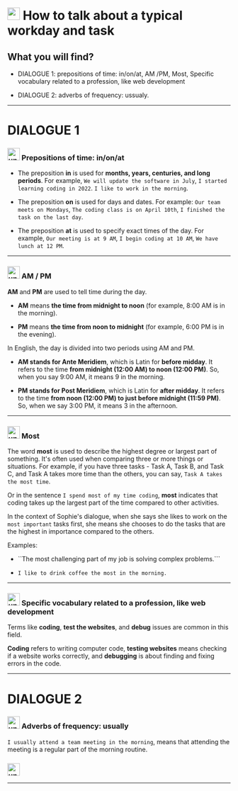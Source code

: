 #  <img width="28" height="28" src="https://img.icons8.com/emoji/28/united-kingdom-emoji.png" alt="united-kingdom-emoji"/> How to talk about a typical workday and task


## What you will find?

- DIALOGUE 1: prepositions of time: in/on/at, AM /PM, Most, Specific vocabulary related to a profession, like web development

- DIALOGUE 2: adverbs of frequency: ussualy.

---

# DIALOGUE 1

### <img width="28" height="28" src="https://img.icons8.com/emoji/28/united-kingdom-emoji.png" alt="united-kingdom-emoji"/> Prepositions of time: in/on/at

- The preposition **in** is used for **months, years, centuries, and long periods**. For example, ``We will update the software in July``, ``I started learning coding in 2022``. ``I like to work in the morning``.

- The preposition **on** is used for days and dates. For example: ``Our team meets on Mondays``, ``The coding class is on April 10th``, ``I finished the task on the last day``.

- The preposition **at** is used to specify exact times of the day. For example, ``Our meeting is at 9 AM``, ``I begin coding at 10 AM``, ``We have lunch at 12 PM``.

---

### <img width="28" height="28" src="https://img.icons8.com/emoji/28/united-kingdom-emoji.png" alt="united-kingdom-emoji"/> AM / PM

**AM** and **PM** are used to tell time during the day. 

- **AM** means **the time from midnight to noon** (for example, 8:00 AM is in the morning). 

- **PM** means **the time from noon to midnight** (for example, 6:00 PM is in the evening).

In English, the day is divided into two periods using AM and PM. 

- **AM stands for Ante Meridiem**, which is Latin for **before midday**. It refers to the time **from midnight (12:00 AM) to noon (12:00 PM)**. So, when you say 9:00 AM, it means 9 in the morning.

- **PM stands for Post Meridiem**, which is Latin for **after midday**. It refers to the time **from noon (12:00 PM) to just before midnight (11:59 PM)**. So, when we say 3:00 PM, it means 3 in the afternoon.

---

### <img width="28" height="28" src="https://img.icons8.com/emoji/28/united-kingdom-emoji.png" alt="united-kingdom-emoji"/> Most

The word **most** is used to describe the highest degree or largest part of something. It's often used when comparing three or more things or situations. For example, if you have three tasks - Task A, Task B, and Task C, and Task A takes more time than the others, you can say, ``Task A takes the most time``.

Or in the sentence ``I spend most of my time coding``, **most** indicates that coding takes up the largest part of the time compared to other activities.

In the context of Sophie's dialogue, when she says she likes to work on the ``most important`` tasks first, she means she chooses to do the tasks that are the highest in importance compared to the others.

Examples:

- ``The most challenging part of my job is solving complex problems.```

- ``I like to drink coffee the most in the morning.``

---

### <img width="28" height="28" src="https://img.icons8.com/emoji/28/united-kingdom-emoji.png" alt="united-kingdom-emoji"/> Specific vocabulary related to a profession, like web development

Terms like **coding**, **test the websites**, and **debug** issues are common in this field.

**Coding** refers to writing computer code, **testing websites** means checking if a website works correctly, and **debugging** is about finding and fixing errors in the code.

---

# DIALOGUE 2

### <img width="28" height="28" src="https://img.icons8.com/emoji/28/united-kingdom-emoji.png" alt="united-kingdom-emoji"/> Adverbs of frequency: usually

``I usually attend a team meeting in the morning``, means that attending the meeting is a regular part of the morning routine.

### <img width="28" height="28" src="https://img.icons8.com/emoji/28/united-kingdom-emoji.png" alt="united-kingdom-emoji"/> 

---
